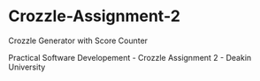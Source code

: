 # Crozzle-Assignment-2
Crozzle Generator with Score Counter

Practical Software Developement - Crozzle Assignment 2 - Deakin University
